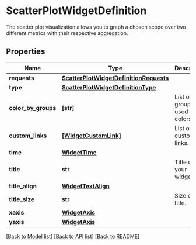 # ScatterPlotWidgetDefinition

The scatter plot visualization allows you to graph a chosen scope over two different metrics with their respective aggregation.

## Properties

| Name                | Type                                                                              | Description                     | Notes      |
| ------------------- | --------------------------------------------------------------------------------- | ------------------------------- | ---------- |
| **requests**        | [**ScatterPlotWidgetDefinitionRequests**](ScatterPlotWidgetDefinitionRequests.md) |                                 |
| **type**            | [**ScatterPlotWidgetDefinitionType**](ScatterPlotWidgetDefinitionType.md)         |                                 |
| **color_by_groups** | **[str]**                                                                         | List of groups used for colors. | [optional] |
| **custom_links**    | [**[WidgetCustomLink]**](WidgetCustomLink.md)                                     | List of custom links.           | [optional] |
| **time**            | [**WidgetTime**](WidgetTime.md)                                                   |                                 | [optional] |
| **title**           | **str**                                                                           | Title of your widget.           | [optional] |
| **title_align**     | [**WidgetTextAlign**](WidgetTextAlign.md)                                         |                                 | [optional] |
| **title_size**      | **str**                                                                           | Size of the title.              | [optional] |
| **xaxis**           | [**WidgetAxis**](WidgetAxis.md)                                                   |                                 | [optional] |
| **yaxis**           | [**WidgetAxis**](WidgetAxis.md)                                                   |                                 | [optional] |

[[Back to Model list]](README.md#documentation-for-models) [[Back to API list]](README.md#documentation-for-api-endpoints) [[Back to README]](README.md)
